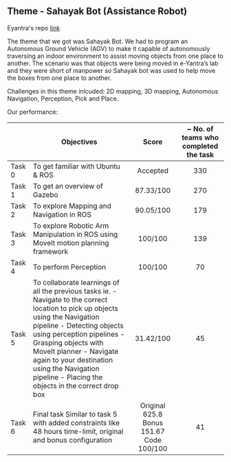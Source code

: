 ## Theme - Sahayak Bot (Assistance Robot)
Eyantra's repo [link](https://github.com/vishalgpt579/sahayak_bot)

The theme that we got was Sahayak Bot. We had to program an Autonomous Ground Vehicle (AGV) to make it capable of autonomously traversing an indoor environment to assist moving objects from one place to another. The scenario was that objects were being moved in e-Yantra’s lab and they were short of manpower so Sahayak bot was used to help move the boxes from one place to another.

Challenges in this theme inlcuded: 2D mapping, 3D mapping, Autonomous Navigation, Perception, Pick and Place.

Our performance:

|        	| Objectives                                                                                                                                                                                                                                                                                                                                             	| Score                                    	| ~ No. of teams who completed the task 	|
|--------	|--------------------------------------------------------------------------------------------------------------------------------------------------------------------------------------------------------------------------------------------------------------------------------------------------------------------------------------------------------	|:------------------------------------------:	|:-------------------------------------:	|
| Task 0 	| To get familiar with Ubuntu & ROS                                                                                                                                                                                                                                                                                                                      	|                 Accepted                 	|                  330                  	|
| Task 1 	| To get an overview of Gazebo                                                                                                                                                                                                                                                                                                                           	|                 87.33/100                	|                  270                  	|
| Task 2 	| To explore Mapping and Navigation in ROS                                                                                                                                                                                                                                                                                                               	|                 90.05/100                	|                  179                  	|
| Task 3 	| To explore Robotic Arm Manipulation in ROS using MoveIt motion planning framework                                                                                                                                                                                                                                                                      	|                  100/100                 	|                  139                  	|
| Task 4 	| To perform Perception                                                                                                                                                                                                                                                                                                                                  	|                  100/100                 	|                   70                  	|
| Task 5 	| To collaborate learnings of all the previous tasks ie. - Navigate to the correct location to pick up objects    using the Navigation pipeline - Detecting objects using perception pipelines - Grasping objects with MoveIt planner - Navigate again to your destination using the   Navigation pipeline - Placing the objects in the correct drop box 	|                 31.42/100                	|                   45                  	|
| Task 6 	| Final task Similar to task 5 with added constraints like 48 hours time-limit, original and bonus configuration                                                                                                                                                                                                                                         	| Original 625.8 Bonus 151.67 Code 100/100 	|                   41                  	|